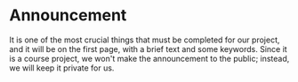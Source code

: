 # Announcement
It is one of the most crucial things that must be completed for our project, and it will be on the first page, with a brief text and some keywords. Since it is a course project, we won't make the announcement to the public; instead, we will keep it private for us. 
